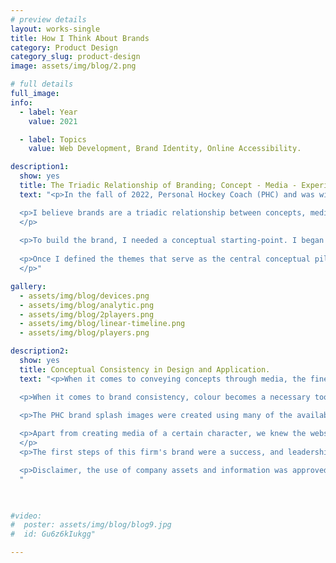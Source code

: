```yaml
---
# preview details
layout: works-single
title: How I Think About Brands
category: Product Design
category_slug: product-design
image: assets/img/blog/2.png

# full details
full_image:
info:
  - label: Year
    value: 2021

  - label: Topics
    value: Web Development, Brand Identity, Online Accessibility.

description1:
  show: yes
  title: The Triadic Relationship of Branding; Concept - Media - Experience. 
  text: "<p>In the fall of 2022, Personal Hockey Coach (PHC) and was without a formally defined brand identity or website. I was brought on to develop both properties. The following article is a look into the methodology and process I used to define the firm identity from the perspective of the client. </p>

  <p>I believe brands are a triadic relationship between concepts, media and experience. Firms use media to convey concepts (themes) to their clients/customers. These themes condition clients, it tells them what kind of experience they can expect while using the products or services offered by the brand. The ultimate goal of 'branding' is to facilitate and maximize consumption of the firm's services. As a brand designer I have little control over the quality of the products and services, however, I can use carefully constructed media in conjunction with themes (brand) to entice potential customers into purchasing. When I refer to brand media, I am talking about more than just advertisements. Media can include the design of the website, the orientation of the show floor, even the colours of the logo. Every design choice needs to consider the main concepts important to the brand, because this is where the intent to do business with the firm begins.
  </p>
  
  <p>To build the brand, I needed a conceptual starting-point. I began using design elements and themes generally associated with hockey development schools. These themes were familiar with clients within this industry. Ideas like 'schools', 'high-performance' and 'training' have been at the forefront for years. From this foundation I chose two major concepts (themes) that would give the brand its character, these were notions of 'expert driven services' and 'technical competence'. I chose the former because the primary services offered by this firm rely on clients valuing expert advice and opinion. A brand that reinforces these notions must use media that is somewhat sophisticated, clean-cut, and above all else: professional. As for the latter, the services in question are rendered primarily over the Internet, which is what separates the firm from its main competitors. I thought it was important to emphasize this comparative advantage within the brand, leading me to integrate notions of cutting edge technology and a streamlined UX. The media, especially the website UI and visuals, would need to fit a certain character consistent with successful, even ubiquitous tech companies.</p>
  
  <p>Once I defined the themes that serve as the central conceptual pillars of the brand, I began working on a website and media that could reinforce them. I knew that the firm would require a more contemporary website that could emphasize these excellent services and online accessibility many users come to expect from digital brands. The main focus of the media would be highlighting these expert individuals, as well as the superior technical advantages of the primary services.
  </p>"

gallery:
  - assets/img/blog/devices.png
  - assets/img/blog/analytic.png
  - assets/img/blog/2players.png
  - assets/img/blog/linear-timeline.png
  - assets/img/blog/players.png

description2:
  show: yes
  title: Conceptual Consistency in Design and Application.
  text: "<p>When it comes to conveying concepts through media, the finer details often communicate the most. The 'feel' is important in this world. The assets these designers create must be fine-tuned to this 'feel', which is in other words, to embody the concepts important to the firm. A well crafted brand concept is good because it is consistent, present throughout all media, web design, and advertising. A good example of this kind of consistency can be found in the media produced by Binance or Google. The style, colours and images are so closely related to the brand, the average user could see their media without any title and know the source. Consistency of this magnitude is difficult to execute, but it is the ideal. Brands that achieve this kind of consistency are more likely to invoke the highly advantageous quality of familiarity. 

  <p>When it comes to brand consistency, colour becomes a necessary tool that must be used properly to ensure success. The firm leadership had previously chosen the colour red to represent the brand, which was later changed to a darker, online-friendly shade. Gray was chosen as the primary block colour, and secondary colour overall. When we introduced the primary conceptual pillars, these colours needed to fit nicely, or even reinforce what we had in mind. The primary brand colour is a major design decision that is the first step to consistency. We were lucky in this sense. Red fit well with the theme of experts, invoking notions of knowledge, seriousness and intelligence. As for the secondary block colour, gray was already associated with technology, standardization and autonomy. With regard to gray, the brand is walking the line between tailored, personalized services and widespread accessibility. Too much of one takes away from the other, so it is important other media on the website and in advertisements maintains this balance.</p>

  <p>The PHC brand splash images were created using many of the available media assets from previous photoshoots. These images were retooled to emulate individual achievement with a 'blank-slate' appearance. The blank slate allows clients to imagine themselves within the training experience. These visuals were paired with 'technical elements' that highlight a variety of aspects including data driven results and online conferences. These little details push the concept of personal skill refinement with technical prowess and competency.</p> 
  
  <p>Apart from creating media of a certain character, we knew the website needed to be easy to navigate. This UX discussion is perhaps better suited under the category of web design, but the feel of the 'technology' behind the UX is nevertheless an important and foundational element of this brand. There needed to be consistency between the UX and media featured on the web pages. A good example of this is the graphic that showcases a step-by-step process for a service. On one hand it educates the potential client while also suggesting the services themselves are easy to use. As I mentioned earlier, emphasizing technical advantages can alienate certain clients less technologically literate, so it is important to tread carefully. The firm wants to emphasize what its technology can do, while maintaining an ease of access and use.
  </p>
  <p>The first steps of this firm's brand were a success, and leadership was pleased with the strides I made in laying a foundation ready for clients. While the firm was successful without a clearly defined brand, this web identity and presence will facilitate an expansion of their services with a jump into the online ecosystem. Where phone calls and word of mouth drove the business offline, the brand, including its concepts, media and experience will retain customers online for years to come.</p>

  <p>Disclaimer, the use of company assets and information was approved by the firm for use in this post.
  "

  

#video:
#  poster: assets/img/blog/blog9.jpg
#  id: Gu6z6kIukgg"

---
```

